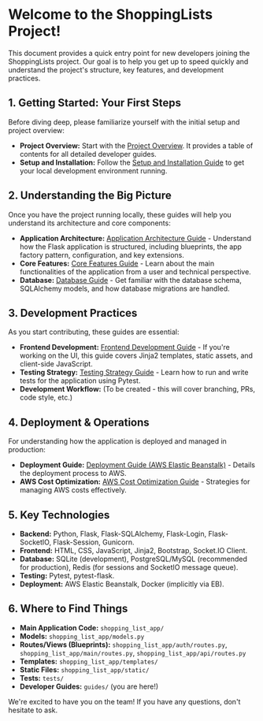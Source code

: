 # Welcome to the ShoppingLists Project!

This document provides a quick entry point for new developers joining the ShoppingLists project. Our goal is to help you get up to speed quickly and understand the project's structure, key features, and development practices.

## 1. Getting Started: Your First Steps

Before diving deep, please familiarize yourself with the initial setup and project overview:

*   **Project Overview:** Start with the [Project Overview](./project_overview.md). It provides a table of contents for all detailed developer guides.
*   **Setup and Installation:** Follow the [Setup and Installation Guide](./01_setup_installation.md) to get your local development environment running.

## 2. Understanding the Big Picture

Once you have the project running locally, these guides will help you understand its architecture and core components:

*   **Application Architecture:** [Application Architecture Guide](./02_application_architecture.md) - Understand how the Flask application is structured, including blueprints, the app factory pattern, configuration, and key extensions.
*   **Core Features:** [Core Features Guide](./03_core_features.md) - Learn about the main functionalities of the application from a user and technical perspective.
*   **Database:** [Database Guide](./04_database_guide.md) - Get familiar with the database schema, SQLAlchemy models, and how database migrations are handled.

## 3. Development Practices

As you start contributing, these guides are essential:

*   **Frontend Development:** [Frontend Development Guide](./05_frontend_development.md) - If you're working on the UI, this guide covers Jinja2 templates, static assets, and client-side JavaScript.
*   **Testing Strategy:** [Testing Strategy Guide](./08_testing_strategy.md) - Learn how to run and write tests for the application using Pytest.
*   **Development Workflow:** (To be created - this will cover branching, PRs, code style, etc.)

## 4. Deployment & Operations

For understanding how the application is deployed and managed in production:

*   **Deployment Guide:** [Deployment Guide (AWS Elastic Beanstalk)](./06_deployment_guide.md) - Details the deployment process to AWS.
*   **AWS Cost Optimization:** [AWS Cost Optimization Guide](./07_aws_cost_optimization.md) - Strategies for managing AWS costs effectively.

## 5. Key Technologies

*   **Backend:** Python, Flask, Flask-SQLAlchemy, Flask-Login, Flask-SocketIO, Flask-Session, Gunicorn.
*   **Frontend:** HTML, CSS, JavaScript, Jinja2, Bootstrap, Socket.IO Client.
*   **Database:** SQLite (development), PostgreSQL/MySQL (recommended for production), Redis (for sessions and SocketIO message queue).
*   **Testing:** Pytest, pytest-flask.
*   **Deployment:** AWS Elastic Beanstalk, Docker (implicitly via EB).

## 6. Where to Find Things

*   **Main Application Code:** `shopping_list_app/`
*   **Models:** `shopping_list_app/models.py`
*   **Routes/Views (Blueprints):** `shopping_list_app/auth/routes.py`, `shopping_list_app/main/routes.py`, `shopping_list_app/api/routes.py`
*   **Templates:** `shopping_list_app/templates/`
*   **Static Files:** `shopping_list_app/static/`
*   **Tests:** `tests/`
*   **Developer Guides:** `guides/` (you are here!)

We're excited to have you on the team! If you have any questions, don't hesitate to ask.
